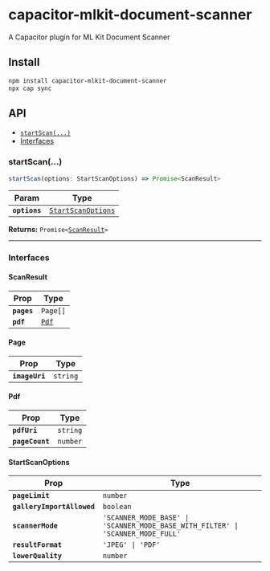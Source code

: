 # capacitor-mlkit-document-scanner

A Capacitor plugin for ML Kit Document Scanner

## Install

```bash
npm install capacitor-mlkit-document-scanner
npx cap sync
```

## API

<docgen-index>

* [`startScan(...)`](#startscan)
* [Interfaces](#interfaces)

</docgen-index>

<docgen-api>
<!--Update the source file JSDoc comments and rerun docgen to update the docs below-->

### startScan(...)

```typescript
startScan(options: StartScanOptions) => Promise<ScanResult>
```

| Param         | Type                                                          |
| ------------- | ------------------------------------------------------------- |
| **`options`** | <code><a href="#startscanoptions">StartScanOptions</a></code> |

**Returns:** <code>Promise&lt;<a href="#scanresult">ScanResult</a>&gt;</code>

--------------------


### Interfaces


#### ScanResult

| Prop        | Type                                |
| ----------- | ----------------------------------- |
| **`pages`** | <code>Page[]</code>                 |
| **`pdf`**   | <code><a href="#pdf">Pdf</a></code> |


#### Page

| Prop           | Type                |
| -------------- | ------------------- |
| **`imageUri`** | <code>string</code> |


#### Pdf

| Prop            | Type                |
| --------------- | ------------------- |
| **`pdfUri`**    | <code>string</code> |
| **`pageCount`** | <code>number</code> |


#### StartScanOptions

| Prop                       | Type                                                                                       |
| -------------------------- | ------------------------------------------------------------------------------------------ |
| **`pageLimit`**            | <code>number</code>                                                                        |
| **`galleryImportAllowed`** | <code>boolean</code>                                                                       |
| **`scannerMode`**          | <code>'SCANNER_MODE_BASE' \| 'SCANNER_MODE_BASE_WITH_FILTER' \| 'SCANNER_MODE_FULL'</code> |
| **`resultFormat`**         | <code>'JPEG' \| 'PDF'</code>                                                               |
| **`lowerQuality`**         | <code>number</code>                                                                        |

</docgen-api>
